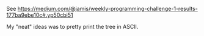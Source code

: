 See https://medium.com/@jamis/weekly-programming-challenge-1-results-177ba9ebe10c#.yp50cbi51

My "neat" ideas was to pretty print the tree in ASCII.
